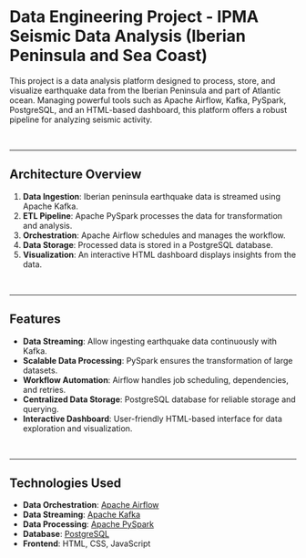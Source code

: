 # Data Engineering Project - IPMA Seismic Data Analysis (Iberian Peninsula and Sea Coast)

This project is a data analysis platform designed to process, store, and visualize earthquake data from the Iberian Peninsula and part of Atlantic ocean. Managing powerful tools such as Apache Airflow, Kafka, PySpark, PostgreSQL, and an HTML-based dashboard, this platform offers a robust pipeline for analyzing seismic activity.

<br>

---

## Architecture Overview

1. **Data Ingestion**: Iberian peninsula earthquake data is streamed using Apache Kafka.
2. **ETL Pipeline**: Apache PySpark processes the data for transformation and analysis.
3. **Orchestration**: Apache Airflow schedules and manages the workflow.
4. **Data Storage**: Processed data is stored in a PostgreSQL database.
5. **Visualization**: An interactive HTML dashboard displays insights from the data.

<br>

---

## Features

- **Data Streaming**: Allow ingesting earthquake data continuously with Kafka.
- **Scalable Data Processing**: PySpark ensures the transformation of large datasets.
- **Workflow Automation**: Airflow handles job scheduling, dependencies, and retries.
- **Centralized Data Storage**: PostgreSQL database for reliable storage and querying.
- **Interactive Dashboard**: User-friendly HTML-based interface for data exploration and visualization.

<br>

---

## Technologies Used

- **Data Orchestration**: [Apache Airflow](https://airflow.apache.org/)
- **Data Streaming**: [Apache Kafka](https://kafka.apache.org/)
- **Data Processing**: [Apache PySpark](https://spark.apache.org/)
- **Database**: [PostgreSQL](https://www.postgresql.org/)
- **Frontend**: HTML, CSS, JavaScript